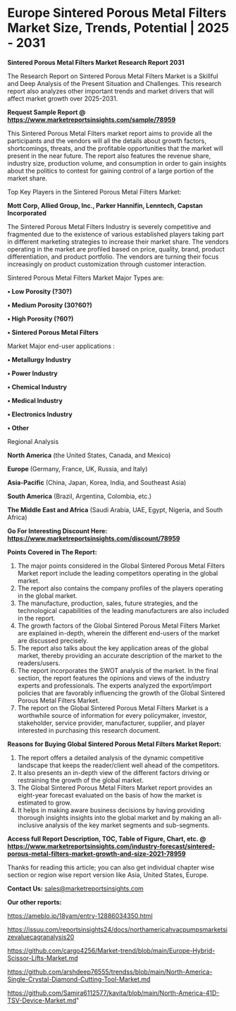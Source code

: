 # Europe Sintered Porous Metal Filters Market Size, Trends, Potential | 2025 - 2031

<strong>Sintered Porous Metal Filters Market Research Report 2031</strong>

The Research Report on Sintered Porous Metal Filters Market is a Skillful and Deep Analysis of the Present Situation and Challenges. This research report also analyzes other important trends and market drivers that will affect market growth over 2025-2031.

<strong>Request Sample Report @ <a href=https://www.marketreportsinsights.com/sample/78959>https://www.marketreportsinsights.com/sample/78959</a></strong>

This Sintered Porous Metal Filters market report aims to provide all the participants and the vendors will all the details about growth factors, shortcomings, threats, and the profitable opportunities that the market will present in the near future. The report also features the revenue share, industry size, production volume, and consumption in order to gain insights about the politics to contest for gaining control of a large portion of the market share.

Top Key Players in the Sintered Porous Metal Filters Market:

<strong>Mott Corp, Allied Group, Inc., Parker Hannifin, Lenntech, Capstan Incorporated</strong>

The Sintered Porous Metal Filters Industry is severely competitive and fragmented due to the existence of various established players taking part in different marketing strategies to increase their market share. The vendors operating in the market are profiled based on price, quality, brand, product differentiation, and product portfolio. The vendors are turning their focus increasingly on product customization through customer interaction.

Sintered Porous Metal Filters Market Major Types are:

<strong>• Low Porosity (?30?)

• Medium Porosity (30?60?)

• High Porosity (?60?)

• Sintered Porous Metal Filters</strong>

Market Major end-user applications :

<strong>• Metallurgy Industry

• Power Industry

• Chemical Industry

• Medical Industry

• Electronics Industry

• Other</strong>

Regional Analysis

</u><strong><b>North America</b></strong> (the United States, Canada, and Mexico)

<strong><b>Europe </b></strong>(Germany, France, UK, Russia, and Italy)

<strong><b>Asia-Pacific</b></strong> (China, Japan, Korea, India, and Southeast Asia)

<strong><b>South America</b></strong> (Brazil, Argentina, Colombia, etc.)

<strong><b>The Middle East and Africa</b></strong> (Saudi Arabia, UAE, Egypt, Nigeria, and South Africa)

<strong>Go For Interesting Discount Here: <a href=https://www.marketreportsinsights.com/discount/78959>https://www.marketreportsinsights.com/discount/78959</a></strong>

<strong>Points Covered in The Report:</strong>
<ol>
  <li>The major points considered in the Global Sintered Porous Metal Filters Market report include the leading competitors operating in the global market.</li>
  <li>The report also contains the company profiles of the players operating in the global market.</li>
  <li>The manufacture, production, sales, future strategies, and the technological capabilities of the leading manufacturers are also included in the report.</li>
  <li>The growth factors of the Global Sintered Porous Metal Filters Market are explained in-depth, wherein the different end-users of the market are discussed precisely.</li>
  <li>The report also talks about the key application areas of the global market, thereby providing an accurate description of the market to the readers/users.</li>
  <li>The report incorporates the SWOT analysis of the market. In the final section, the report features the opinions and views of the industry experts and professionals. The experts analyzed the export/import policies that are favorably influencing the growth of the Global Sintered Porous Metal Filters Market.</li>
  <li>The report on the Global Sintered Porous Metal Filters Market is a worthwhile source of information for every policymaker, investor, stakeholder, service provider, manufacturer, supplier, and player interested in purchasing this research document.</li>
</ol>
<strong>Reasons for Buying Global Sintered Porous Metal Filters Market Report:</strong>

<ol>
  <li>The report offers a detailed analysis of the dynamic competitive landscape that keeps the reader/client well ahead of the competitors.</li>
  <li>It also presents an in-depth view of the different factors driving or restraining the growth of the global market.</li>
  <li>The Global Sintered Porous Metal Filters Market report provides an eight-year forecast evaluated on the basis of how the market is estimated to grow.</li>
  <li>It helps in making aware business decisions by having providing thorough insights insights into the global market and by making an all-inclusive analysis of the key market segments and sub-segments.</li>
</ol>
<strong>Access full Report Description, TOC, Table of Figure, Chart, etc. @ <a href=https://www.marketreportsinsights.com/industry-forecast/sintered-porous-metal-filters-market-growth-and-size-2021-78959>https://www.marketreportsinsights.com/industry-forecast/sintered-porous-metal-filters-market-growth-and-size-2021-78959</a></strong>


Thanks for reading this article; you can also get individual chapter wise section or region wise report version like Asia, United States, Europe.

<strong>Contact Us:</strong>
sales@marketreportsinsights.com

<strong>Our other reports:</strong>

<a href=https://ameblo.jp/18yam/entry-12886034350.html>https://ameblo.jp/18yam/entry-12886034350.html</a>

<a href=https://issuu.com/reportsinsights24/docs/northamericahvacpumpsmarketsizevaluecagranalysis20>https://issuu.com/reportsinsights24/docs/northamericahvacpumpsmarketsizevaluecagranalysis20</a>

<a href=https://github.com/cargo4256/Market-trend/blob/main/Europe-Hybrid-Scissor-Lifts-Market.md>https://github.com/cargo4256/Market-trend/blob/main/Europe-Hybrid-Scissor-Lifts-Market.md</a>

<a href=https://github.com/arshdeep76555/trendss/blob/main/North-America-Single-Crystal-Diamond-Cutting-Tool-Market.md>https://github.com/arshdeep76555/trendss/blob/main/North-America-Single-Crystal-Diamond-Cutting-Tool-Market.md</a>

<a href=https://github.com/Samira6112577/kavita/blob/main/North-America-41D-TSV-Device-Market.md>https://github.com/Samira6112577/kavita/blob/main/North-America-41D-TSV-Device-Market.md</a>"
